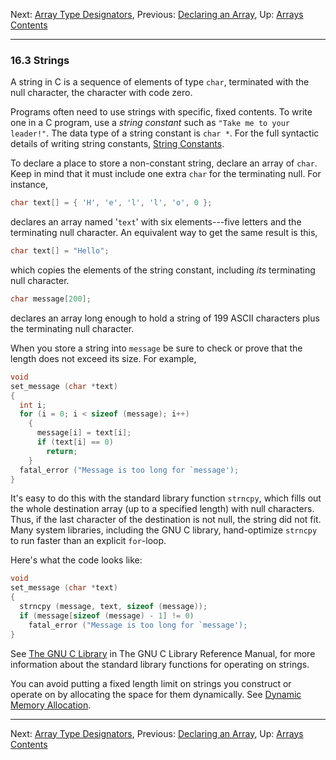 Next: [Array Type Designators](Array-Type-Designators.md), Previous:
[Declaring an Array](Declaring-an-Array.md), Up: [Arrays](Arrays.md)
 
[Contents](index.md#SEC_Contents "Table of contents")  

------------------------------------------------------------------------


### 16.3 Strings 


A string in C is a sequence of elements of type `char`, terminated with
the null character, the character with code zero.

Programs often need to use strings with specific, fixed contents. To
write one in a C program, use a *string constant* such as
`"Take me to your leader!"`. The data type of a string constant is
`char *`. For the full syntactic details of writing string constants,
[String Constants](String-Constants.md).

To declare a place to store a non-constant string, declare an array of
`char`. Keep in mind that it must include one extra `char` for the
terminating null. For instance,

``` C
char text[] = { 'H', 'e', 'l', 'l', 'o', 0 };
```

declares an array named '`text`' with six elements---five
letters and the terminating null character. An equivalent way to get the
same result is this,

``` C
char text[] = "Hello";
```

which copies the elements of the string constant, including *its*
terminating null character.

``` C
char message[200];
```

declares an array long enough to hold a string of 199 ASCII characters
plus the terminating null character.

When you store a string into `message` be sure to check or prove that
the length does not exceed its size. For example,

``` C
void
set_message (char *text)
{
  int i;
  for (i = 0; i < sizeof (message); i++)
    {
      message[i] = text[i];
      if (text[i] == 0)
        return;
    }
  fatal_error ("Message is too long for `message');
}
```

It's easy to do this with the standard library function `strncpy`, which
fills out the whole destination array (up to a specified length) with
null characters. Thus, if the last character of the destination is not
null, the string did not fit. Many system libraries, including the GNU C
library, hand-optimize `strncpy` to run faster than an explicit
`for`-loop.

Here's what the code looks like:

``` C
void
set_message (char *text)
{
  strncpy (message, text, sizeof (message));
  if (message[sizeof (message) - 1] != 0)
    fatal_error ("Message is too long for `message');
}
```

See [The GNU C
Library](https://www.gnu.org/software/libc/manual/html_node/String-and-Array-Utilities.md#String-and-Array-Utilities)
in The GNU C Library Reference Manual, for more information about the
standard library functions for operating on strings.

You can avoid putting a fixed length limit on strings you construct or
operate on by allocating the space for them dynamically. See [Dynamic
Memory Allocation](Dynamic-Memory-Allocation.md).

------------------------------------------------------------------------

Next: [Array Type Designators](Array-Type-Designators.md), Previous:
[Declaring an Array](Declaring-an-Array.md), Up: [Arrays](Arrays.md)
 
[Contents](index.md#SEC_Contents "Table of contents")  
